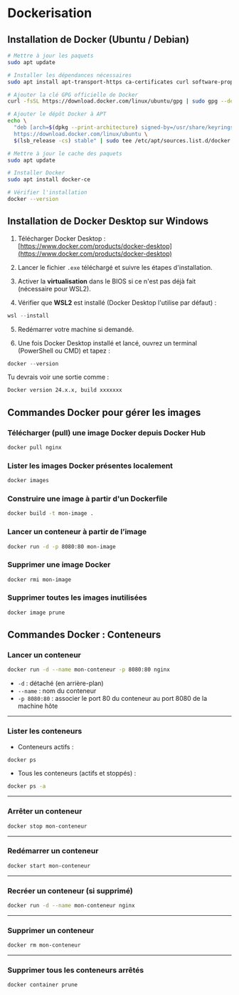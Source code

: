 # Dockerisation

## Installation de Docker (Ubuntu / Debian)

```bash
# Mettre à jour les paquets
sudo apt update

# Installer les dépendances nécessaires
sudo apt install apt-transport-https ca-certificates curl software-properties-common

# Ajouter la clé GPG officielle de Docker
curl -fsSL https://download.docker.com/linux/ubuntu/gpg | sudo gpg --dearmor -o /usr/share/keyrings/docker-archive-keyring.gpg

# Ajouter le dépôt Docker à APT
echo \
  "deb [arch=$(dpkg --print-architecture) signed-by=/usr/share/keyrings/docker-archive-keyring.gpg] \
  https://download.docker.com/linux/ubuntu \
  $(lsb_release -cs) stable" | sudo tee /etc/apt/sources.list.d/docker.list > /dev/null

# Mettre à jour le cache des paquets
sudo apt update

# Installer Docker
sudo apt install docker-ce

# Vérifier l'installation
docker --version
```

## Installation de Docker Desktop sur Windows

1.  Télécharger Docker Desktop :
    [https://www.docker.com/products/docker-desktop](https://www.docker.com/products/docker-desktop)

2.  Lancer le fichier `.exe` téléchargé et suivre les étapes d'installation.

3.  Activer la **virtualisation** dans le BIOS si ce n'est pas déjà fait (nécessaire pour WSL2).

4.  Vérifier que **WSL2** est installé (Docker Desktop l'utilise par défaut) :

```powershell
wsl --install
```

5.  Redémarrer votre machine si demandé.

6.  Une fois Docker Desktop installé et lancé, ouvrez un terminal (PowerShell ou CMD) et tapez :

```powershell
docker --version
```

Tu devrais voir une sortie comme :

```bash
Docker version 24.x.x, build xxxxxxx
```


## Commandes Docker pour gérer les images

### Télécharger (pull) une image Docker depuis Docker Hub

```bash
docker pull nginx
```

### Lister les images Docker présentes localement

```bash
docker images
```

### Construire une image à partir d'un Dockerfile

```bash
docker build -t mon-image .
```


### Lancer un conteneur à partir de l’image

```bash
docker run -d -p 8080:80 mon-image
```

### Supprimer une image Docker

```bash
docker rmi mon-image
```

### Supprimer toutes les images inutilisées

```bash
docker image prune
```

##  Commandes Docker : Conteneurs

###  Lancer un conteneur

```bash
docker run -d --name mon-conteneur -p 8080:80 nginx
```

- `-d` : détaché (en arrière-plan)
- `--name` : nom du conteneur
- `-p 8080:80` : associer le port 80 du conteneur au port 8080 de la machine hôte

---

### Lister les conteneurs

- Conteneurs actifs :

```bash
docker ps
```

- Tous les conteneurs (actifs et stoppés) :

```bash
docker ps -a
```

---

### Arrêter un conteneur

```bash
docker stop mon-conteneur
```

---

### Redémarrer un conteneur

```bash
docker start mon-conteneur
```

---

### Recréer un conteneur (si supprimé)

```bash
docker run -d --name mon-conteneur nginx
```

---

### Supprimer un conteneur

```bash
docker rm mon-conteneur
```

---

### Supprimer tous les conteneurs arrêtés

```bash
docker container prune
```









